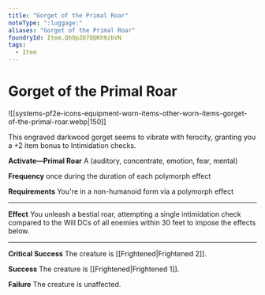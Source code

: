 ```yaml
---
title: "Gorget of the Primal Roar"
noteType: ":luggage:"
aliases: "Gorget of the Primal Roar"
foundryId: Item.QhOpZO7QQKh9zbVN
tags:
  - Item
---
```


# Gorget of the Primal Roar
![[systems-pf2e-icons-equipment-worn-items-other-worn-items-gorget-of-the-primal-roar.webp|150]]

This engraved darkwood gorget seems to vibrate with ferocity, granting you a +2 item bonus to Intimidation checks.

**Activate—Primal Roar** A (auditory, concentrate, emotion, fear, mental)

**Frequency** once during the duration of each polymorph effect

**Requirements** You're in a non-humanoid form via a polymorph effect

* * *

**Effect** You unleash a bestial roar, attempting a single intimidation  check compared to the Will DCs of all enemies within 30 feet to impose the effects below.

* * *

**Critical Success** The creature is [[Frightened|Frightened 2]].

**Success** The creature is [[Frightened|Frightened 1]].

**Failure** The creature is unaffected.
